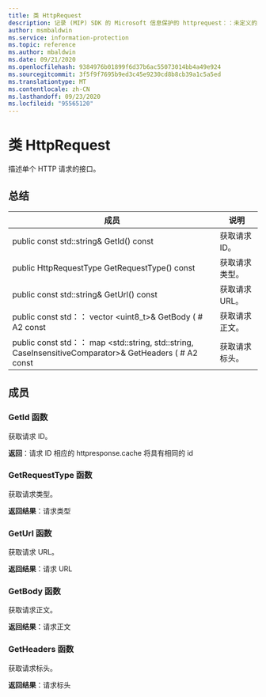 ```yaml
---
title: 类 HttpRequest
description: 记录 (MIP) SDK 的 Microsoft 信息保护的 httprequest：：未定义的类。
author: msmbaldwin
ms.service: information-protection
ms.topic: reference
ms.author: mbaldwin
ms.date: 09/21/2020
ms.openlocfilehash: 9384976b01899f6d37b6ac55073014bb4a49e924
ms.sourcegitcommit: 3f5f9f7695b9ed3c45e9230cd8b8cb39a1c5a5ed
ms.translationtype: MT
ms.contentlocale: zh-CN
ms.lasthandoff: 09/23/2020
ms.locfileid: "95565120"
---
```

# <a name="class-httprequest"></a>类 HttpRequest 
描述单个 HTTP 请求的接口。
  
## <a name="summary"></a>总结
 成员                        | 说明                                
--------------------------------|---------------------------------------------
public const std::string& GetId() const  |  获取请求 ID。
public HttpRequestType GetRequestType() const  |  获取请求类型。
public const std::string& GetUrl() const  |  获取请求 URL。
public const std：： vector \<uint8_t\>& GetBody ( # A2 const  |  获取请求正文。
public const std：： map \<std::string, std::string, CaseInsensitiveComparator\>& GetHeaders ( # A2 const  |  获取请求标头。
  
## <a name="members"></a>成员
  
### <a name="getid-function"></a>GetId 函数
获取请求 ID。

  
**返回**：请求 ID 相应的 httpresponse.cache 将具有相同的 id
  
### <a name="getrequesttype-function"></a>GetRequestType 函数
获取请求类型。

  
**返回结果**：请求类型
  
### <a name="geturl-function"></a>GetUrl 函数
获取请求 URL。

  
**返回结果**：请求 URL
  
### <a name="getbody-function"></a>GetBody 函数
获取请求正文。

  
**返回结果**：请求正文
  
### <a name="getheaders-function"></a>GetHeaders 函数
获取请求标头。

  
**返回结果**：请求标头